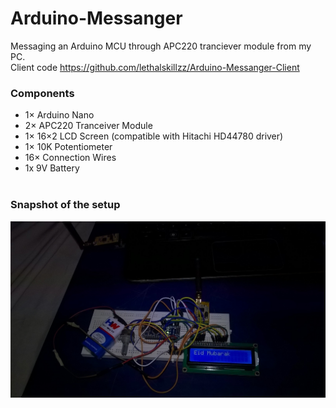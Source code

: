 # Arduino-Messanger
Messaging an Arduino MCU through APC220 tranciever module from my PC.<br>
Client code https://github.com/lethalskillzz/Arduino-Messanger-Client<br>

### Components
* 1× Arduino Nano
* 2× APC220 Tranceiver Module
* 1× 16×2 LCD Screen (compatible with Hitachi HD44780 driver)
* 1× 10K Potentiometer
* 16× Connection Wires
* 1x 9V Battery<br><br>

### Snapshot of the setup<br>
<img src="ardmsg.jpg">
 
 

